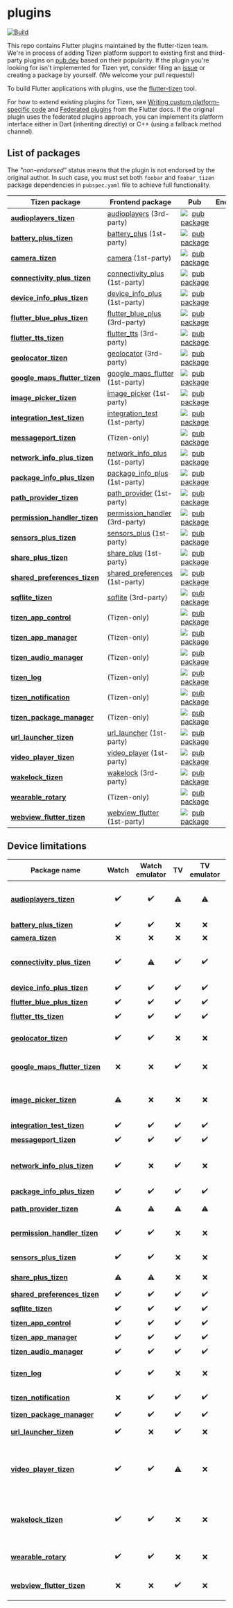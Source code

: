 # plugins

[![Build](https://github.com/flutter-tizen/plugins/actions/workflows/build.yml/badge.svg)](https://github.com/flutter-tizen/plugins/actions/workflows/build.yml)

This repo contains Flutter plugins maintained by the flutter-tizen team. We're in process of adding Tizen platform support to existing first and third-party plugins on [pub.dev](https://pub.dev) based on their popularity. If the plugin you're looking for isn't implemented for Tizen yet, consider filing an [issue](../../issues) or creating a package by yourself. (We welcome your pull requests!)

To build Flutter applications with plugins, use the [flutter-tizen](https://github.com/flutter-tizen/flutter-tizen) tool.

For how to extend existing plugins for Tizen, see [Writing custom platform-specific code](https://flutter.dev/docs/development/platform-integration/platform-channels) and [Federated plugins](https://flutter.dev/docs/development/packages-and-plugins/developing-packages#federated-plugins) from the Flutter docs. If the original plugin uses the federated plugins approach, you can implement its platform interface either in Dart (inheriting directly) or C++ (using a fallback method channel).

## List of packages

The _"non-endorsed"_ status means that the plugin is not endorsed by the original author. In such case, you must set both `foobar` and `foobar_tizen` package dependencies in `pubspec.yaml` file to achieve full functionality.

| Tizen package | Frontend package | Pub | Endorsed |
|-|-|:-:|:-:|
| [**audioplayers_tizen**](packages/audioplayers) | [audioplayers](https://github.com/luanpotter/audioplayers) (3rd-party) | [![pub package](https://img.shields.io/pub/v/audioplayers_tizen.svg)](https://pub.dev/packages/audioplayers_tizen) | No |
| [**battery_plus_tizen**](packages/battery_plus) | [battery_plus](https://github.com/fluttercommunity/plus_plugins/tree/main/packages/battery_plus) (1st-party) | [![pub package](https://img.shields.io/pub/v/battery_plus_tizen.svg)](https://pub.dev/packages/battery_plus_tizen) | No |
| [**camera_tizen**](packages/camera) | [camera](https://github.com/flutter/plugins/tree/master/packages/camera) (1st-party) | [![pub package](https://img.shields.io/pub/v/camera_tizen.svg)](https://pub.dev/packages/camera_tizen) | No |
| [**connectivity_plus_tizen**](packages/connectivity_plus) | [connectivity_plus](https://github.com/fluttercommunity/plus_plugins/tree/main/packages/connectivity_plus) (1st-party) | [![pub package](https://img.shields.io/pub/v/connectivity_plus_tizen.svg)](https://pub.dev/packages/connectivity_plus_tizen) | No |
| [**device_info_plus_tizen**](packages/device_info_plus) | [device_info_plus](https://github.com/fluttercommunity/plus_plugins/tree/main/packages/device_info_plus) (1st-party) | [![pub package](https://img.shields.io/pub/v/device_info_plus_tizen.svg)](https://pub.dev/packages/device_info_plus_tizen) | No |
| [**flutter_blue_plus_tizen**](packages/flutter_blue_plus) | [flutter_blue_plus](https://github.com/fluttercommunity/plus_plugins/tree/main/packages/flutter_blue_plus) (3rd-party) | [![pub package](https://img.shields.io/pub/v/flutter_blue_plus_tizen.svg)](https://pub.dev/packages/flutter_blue_plus_tizen) | No |
| [**flutter_tts_tizen**](packages/flutter_tts) | [flutter_tts](https://github.com/dlutton/flutter_tts) (3rd-party) | [![pub package](https://img.shields.io/pub/v/flutter_tts_tizen.svg)](https://pub.dev/packages/flutter_tts_tizen) | No |
| [**geolocator_tizen**](packages/geolocator) | [geolocator](https://github.com/Baseflow/flutter-geolocator/tree/master/geolocator) (3rd-party) | [![pub package](https://img.shields.io/pub/v/geolocator_tizen.svg)](https://pub.dev/packages/geolocator_tizen) | No |
| [**google_maps_flutter_tizen**](packages/google_maps_flutter) | [google_maps_flutter](https://github.com/flutter/plugins/tree/master/packages/google_maps_flutter) (1st-party) | [![pub package](https://img.shields.io/pub/v/google_maps_flutter_tizen.svg)](https://pub.dev/packages/google_maps_flutter_tizen) | No |
| [**image_picker_tizen**](packages/image_picker) | [image_picker](https://github.com/flutter/plugins/tree/master/packages/image_picker) (1st-party) | [![pub package](https://img.shields.io/pub/v/image_picker_tizen.svg)](https://pub.dev/packages/image_picker_tizen) | No |
| [**integration_test_tizen**](packages/integration_test) | [integration_test](https://github.com/flutter/flutter/tree/master/packages/integration_test) (1st-party) | [![pub package](https://img.shields.io/pub/v/integration_test_tizen.svg)](https://pub.dev/packages/integration_test_tizen) | No |
| [**messageport_tizen**](packages/messageport) | (Tizen-only) | [![pub package](https://img.shields.io/pub/v/messageport_tizen.svg)](https://pub.dev/packages/messageport_tizen) | N/A |
| [**network_info_plus_tizen**](packages/network_info_plus) | [network_info_plus](https://github.com/fluttercommunity/plus_plugins/tree/main/packages/network_info_plus) (1st-party) | [![pub package](https://img.shields.io/pub/v/network_info_plus_tizen.svg)](https://pub.dev/packages/network_info_plus_tizen) | No |
| [**package_info_plus_tizen**](packages/package_info_plus) | [package_info_plus](https://github.com/fluttercommunity/plus_plugins/tree/main/packages/package_info_plus) (1st-party) | [![pub package](https://img.shields.io/pub/v/package_info_plus_tizen.svg)](https://pub.dev/packages/package_info_plus_tizen) | No |
| [**path_provider_tizen**](packages/path_provider) | [path_provider](https://github.com/flutter/plugins/tree/master/packages/path_provider) (1st-party) | [![pub package](https://img.shields.io/pub/v/path_provider_tizen.svg)](https://pub.dev/packages/path_provider_tizen) | No |
| [**permission_handler_tizen**](packages/permission_handler) | [permission_handler](https://github.com/Baseflow/flutter-permission-handler) (3rd-party) | [![pub package](https://img.shields.io/pub/v/permission_handler_tizen.svg)](https://pub.dev/packages/permission_handler_tizen) | No |
| [**sensors_plus_tizen**](packages/sensors_plus) | [sensors_plus](https://github.com/fluttercommunity/plus_plugins/tree/main/packages/sensors_plus) (1st-party) | [![pub package](https://img.shields.io/pub/v/sensors_plus_tizen.svg)](https://pub.dev/packages/sensors_plus_tizen) | No |
| [**share_plus_tizen**](packages/share_plus) | [share_plus](https://github.com/fluttercommunity/plus_plugins/tree/main/packages/share_plus) (1st-party) | [![pub package](https://img.shields.io/pub/v/share_plus_tizen.svg)](https://pub.dev/packages/share_plus_tizen) | No |
| [**shared_preferences_tizen**](packages/shared_preferences) | [shared_preferences](https://github.com/flutter/plugins/tree/master/packages/shared_preferences) (1st-party) | [![pub package](https://img.shields.io/pub/v/shared_preferences_tizen.svg)](https://pub.dev/packages/shared_preferences_tizen) | No |
| [**sqflite_tizen**](packages/sqflite) | [sqflite](https://github.com/tekartik/sqflite) (3rd-party) | [![pub package](https://img.shields.io/pub/v/sqflite_tizen.svg)](https://pub.dev/packages/sqflite_tizen) | No |
| [**tizen_app_control**](packages/tizen_app_control) | (Tizen-only) | [![pub package](https://img.shields.io/pub/v/tizen_app_control.svg)](https://pub.dev/packages/tizen_app_control) | N/A |
| [**tizen_app_manager**](packages/tizen_app_manager) | (Tizen-only) | [![pub package](https://img.shields.io/pub/v/tizen_app_manager.svg)](https://pub.dev/packages/tizen_app_manager) | N/A |
| [**tizen_audio_manager**](packages/tizen_audio_manager) | (Tizen-only) | [![pub package](https://img.shields.io/pub/v/tizen_audio_manager.svg)](https://pub.dev/packages/tizen_audio_manager) | N/A |
| [**tizen_log**](packages/tizen_log) | (Tizen-only) | [![pub package](https://img.shields.io/pub/v/tizen_log.svg)](https://pub.dev/packages/tizen_log) | N/A |
| [**tizen_notification**](packages/tizen_notification) | (Tizen-only) | [![pub package](https://img.shields.io/pub/v/tizen_notification.svg)](https://pub.dev/packages/tizen_notification) | N/A |
| [**tizen_package_manager**](packages/tizen_package_manager) | (Tizen-only) | [![pub package](https://img.shields.io/pub/v/tizen_package_manager.svg)](https://pub.dev/packages/tizen_package_manager) | N/A |
| [**url_launcher_tizen**](packages/url_launcher) | [url_launcher](https://github.com/flutter/plugins/tree/master/packages/url_launcher) (1st-party) | [![pub package](https://img.shields.io/pub/v/url_launcher_tizen.svg)](https://pub.dev/packages/url_launcher_tizen) | No |
| [**video_player_tizen**](packages/video_player) | [video_player](https://github.com/flutter/plugins/tree/master/packages/video_player) (1st-party) | [![pub package](https://img.shields.io/pub/v/video_player_tizen.svg)](https://pub.dev/packages/video_player_tizen) | No |
| [**wakelock_tizen**](packages/wakelock) | [wakelock](https://github.com/creativecreatorormaybenot/wakelock) (3rd-party) | [![pub package](https://img.shields.io/pub/v/wakelock_tizen.svg)](https://pub.dev/packages/wakelock_tizen) | No |
| [**wearable_rotary**](packages/wearable_rotary) | (Tizen-only) | [![pub package](https://img.shields.io/pub/v/wearable_rotary.svg)](https://pub.dev/packages/wearable_rotary) | N/A |
| [**webview_flutter_tizen**](packages/webview_flutter) | [webview_flutter](https://github.com/flutter/plugins/tree/master/packages/webview_flutter) (1st-party) | [![pub package](https://img.shields.io/pub/v/webview_flutter_tizen.svg)](https://pub.dev/packages/webview_flutter_tizen) | No |

## Device limitations

| Package name | Watch | Watch<br>emulator | TV | TV<br>emulator | Remarks |
|-|:-:|:-:|:-:|:-:|-|
| [**audioplayers_tizen**](packages/audioplayers) | ✔️ | ✔️ | ⚠️ | ⚠️ | Functional limitations (see README) |
| [**battery_plus_tizen**](packages/battery_plus) | ✔️ | ✔️ | ❌ | ❌ | No battery |
| [**camera_tizen**](packages/camera) | ❌ | ❌ | ❌ | ❌ | No camera |
| [**connectivity_plus_tizen**](packages/connectivity_plus) | ✔️ | ⚠️ | ✔️ | ✔️ | Returns incorrect connection status |
| [**device_info_plus_tizen**](packages/device_info_plus) | ✔️ | ✔️ | ✔️ | ✔️ |
| [**flutter_blue_plus_tizen**](packages/flutter_blue_plus) | ✔️ | ✔️ | ✔️ | ✔️ |
| [**flutter_tts_tizen**](packages/flutter_tts) | ✔️ | ✔️ | ✔️ | ✔️ |
| [**geolocator_tizen**](packages/geolocator) | ✔️ | ✔️ | ❌ | ❌ | Not applicable for TV |
| [**google_maps_flutter_tizen**](packages/google_maps_flutter) | ❌ | ❌ | ✔️ | ❌ | Dependent library unavailable |
| [**image_picker_tizen**](packages/image_picker) | ⚠️ | ❌ | ❌ | ❌ | No camera<br>No file manager app |
| [**integration_test_tizen**](packages/integration_test) | ✔️ | ✔️ | ✔️ | ✔️ |
| [**messageport_tizen**](packages/messageport) | ✔️ | ✔️ | ✔️ | ✔️ |
| [**network_info_plus_tizen**](packages/network_info_plus) | ✔️ | ❌ | ✔️ | ❌ | API unsupported by emulators |
| [**package_info_plus_tizen**](packages/package_info_plus) | ✔️ | ✔️ | ✔️ | ✔️ |
| [**path_provider_tizen**](packages/path_provider) | ⚠️ | ⚠️ | ⚠️ | ⚠️ | No external storage |
| [**permission_handler_tizen**](packages/permission_handler) | ✔️ | ✔️ | ❌ | ❌ | Not applicable for TV |
| [**sensors_plus_tizen**](packages/sensors_plus) | ✔️ | ✔️ | ❌ | ❌ | No sensor hardware |
| [**share_plus_tizen**](packages/share_plus) | ⚠️ | ⚠️ | ❌ | ❌ | No SMS or e-mail app |
| [**shared_preferences_tizen**](packages/shared_preferences) | ✔️ | ✔️ | ✔️ | ✔️ |
| [**sqflite_tizen**](packages/sqflite) | ✔️ | ✔️ | ✔️ | ✔️ |
| [**tizen_app_control**](packages/tizen_app_control) | ✔️ | ✔️ | ✔️ | ✔️ |
| [**tizen_app_manager**](packages/tizen_app_manager) | ✔️ | ✔️ | ✔️ | ✔️ |
| [**tizen_audio_manager**](packages/tizen_audio_manager) | ✔️ | ✔️ | ✔️ | ✔️ |
| [**tizen_log**](packages/tizen_log) | ✔️ | ✔️ | ❌ | ❌ | Not applicable for TV |
| [**tizen_notification**](packages/tizen_notification) | ❌ | ✔️ | ✔️ | ✔️ | API not supported |
| [**tizen_package_manager**](packages/tizen_package_manager) | ✔️ | ✔️ | ✔️ | ✔️ |
| [**url_launcher_tizen**](packages/url_launcher) | ✔️ | ❌ | ✔️ | ❌ | No browser app |
| [**video_player_tizen**](packages/video_player) | ✔️ | ✔️ | ⚠️ | ❌ | Functional limitations (see README)<br>TV emulator issue |
| [**wakelock_tizen**](packages/wakelock) | ✔️ | ✔️ | ❌ | ❌ | Cannot override system display setting |
| [**wearable_rotary**](packages/wearable_rotary) | ✔️ | ✔️ | ❌ | ❌ | Not applicable for TV |
| [**webview_flutter_tizen**](packages/webview_flutter) | ❌ | ❌ | ✔️ | ❌ | Dependent library unavailable |
